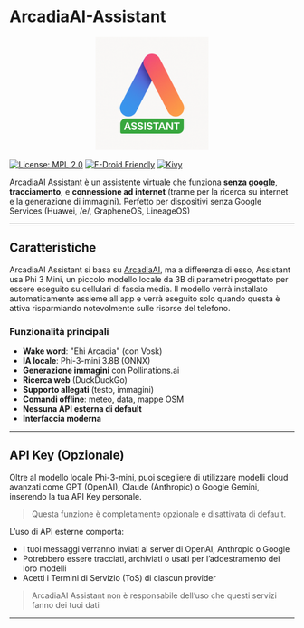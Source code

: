 # ArcadiaAI-Assistant
<p align="center">
  <img src="./ArcadiaAI_Assistant.png" alt="Logo ArcadiaAI" width="200"/>
</p>

[![License: MPL 2.0](https://img.shields.io/badge/License-MPL%202.0-brightgreen.svg)](https://opensource.org/licenses/MPL-2.0)
[![F-Droid Friendly](https://img.shields.io/badge/F--Droid-friendly-brightgreen)](https://f-droid.org)
[![Kivy](https://img.shields.io/badge/Powered_by-Kivy-blue)](https://kivy.org)

ArcadiaAI Assistant è un assistente virtuale che funziona **senza google**, **tracciamento**, e **connessione ad internet** (tranne per la ricerca su internet e la generazione di immagini).
Perfetto per dispositivi senza Google Services (Huawei, /e/, GrapheneOS, LineageOS)

---
## Caratteristiche
ArcadiaAI Assistant si basa su [ArcadiaAI](https://github.com/Mirko-linux/ArcadiaAI), ma a differenza di esso, Assistant usa Phi 3 Mini, un piccolo modello locale da 3B di parametri progettato per essere eseguito su cellulari di fascia media. 
Il modello verrà installato automaticamente assieme all'app e verrà eseguito solo quando questa è attiva risparmiando notevolmente sulle risorse del telefono.

### Funzionalità principali
- **Wake word**: "Ehi Arcadia" (con Vosk)
- **IA locale**: Phi-3-mini 3.8B (ONNX)
- **Generazione immagini** con Pollinations.ai
- **Ricerca web** (DuckDuckGo)
- **Supporto allegati** (testo, immagini)
- **Comandi offline**: meteo, data, mappe OSM
- **Nessuna API esterna di default**
- **Interfaccia moderna**

---

## API Key (Opzionale)

Oltre al modello locale Phi-3-mini, puoi scegliere di utilizzare modelli cloud avanzati come GPT (OpenAI), Claude (Anthropic) o Google Gemini, inserendo la tua API Key personale. 

> Questa funzione è completamente opzionale e disattivata di default.

L’uso di API esterne comporta: 

-   I tuoi messaggi verranno inviati ai server di OpenAI, Anthropic o Google
-   Potrebbero essere tracciati, archiviati o usati per l’addestramento dei loro modelli
-   Acetti i Termini di Servizio (ToS) di ciascun provider
     
> ArcadiaAI Assistant non è responsabile dell’uso che questi servizi fanno dei tuoi dati

---
